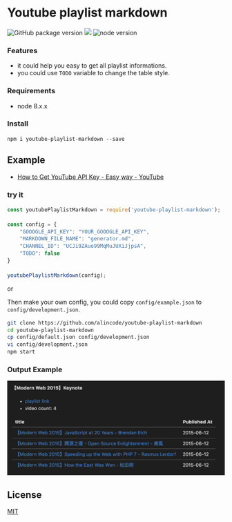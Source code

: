 # Youtube playlist markdown

![GitHub package version](https://img.shields.io/github/package-json/v/badges/shields.svg)
[![](https://img.shields.io/badge/license-MIT-blue.svg)](LICENSE)
![node version](https://img.shields.io/node/v/youtube-playlist-markdown.svg)

<!-- [![Dependency Status](https://img.shields.io/david/alincode/youtube-playlist-markdown.svg?style=flat)](https://david-dm.org/alincode/youtube-playlist-markdown) -->

### Features

* it could help you easy to get all playlist informations.
* you could use `TODO` variable to change the table style.
### Requirements

* node 8.x.x
### Install

```
npm i youtube-playlist-markdown --save
```

## Example

* [How to Get YouTube API Key - Easy way - YouTube](https://www.youtube.com/watch?v=_U_VS12uu-o)
### try it

```js
const youtubePlaylistMarkdown = require('youtube-playlist-markdown');

const config = {
    "GOOOGLE_API_KEY": "YOUR_GOOOGLE_API_KEY",
    "MARKDOWN_FILE_NAME": "generator.md",
    "CHANNEL_ID": "UCJi9ZAuo99MqMuJUXiJjpsA",
    "TODO": false
}

youtubePlaylistMarkdown(config);
```

or

Then make your own config, you could copy `config/example.json` to `config/development.json`.

```bash
git clone https://github.com/alincode/youtube-playlist-markdown
cd youtube-playlist-markdown
cp config/default.json config/development.json
vi config/development.json
npm start
```

### Output Example

![](assets/output.png)

## License

[MIT](LICENSE)